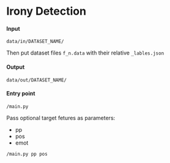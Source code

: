 # Irony Detection

#### Input
```
data/in/DATASET_NAME/
```
Then put dataset files `f_n.data` with their relative `_lables.json`

#### Output
```
data/out/DATASET_NAME/
```

#### Entry point 
```
/main.py 
```
Pass optional target fetures as parameters:
- pp
- pos
- emot
```
/main.py pp pos
```
